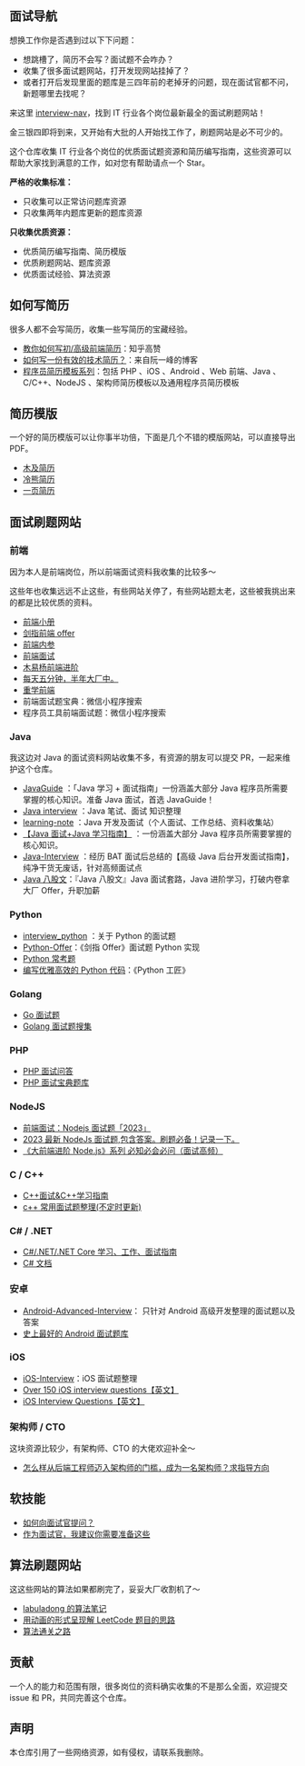 ## 面试导航

想换工作你是否遇到过以下下问题：

- 想跳槽了，简历不会写？面试题不会咋办？
- 收集了很多面试题网站，打开发现网站挂掉了？
- 或者打开后发现里面的题库是三四年前的老掉牙的问题，现在面试官都不问，新题哪里去找呢？

来这里 [interview-nav](https://github.com/AnsonZnl/interview-nav)，找到 IT 行业各个岗位最新最全的面试刷题网站！

金三银四即将到来，又开始有大批的人开始找工作了，刷题网站是必不可少的。

这个仓库收集 IT 行业各个岗位的优质面试题资源和简历编写指南，这些资源可以帮助大家找到满意的工作，如对您有帮助请点一个 Star。

**严格的收集标准：**

- 只收集可以正常访问题库资源
- 只收集两年内题库更新的题库资源

**只收集优质资源：**

- 优质简历编写指南、简历模版
- 优质刷题网站、题库资源
- 优质面试经验、算法资源

## 如何写简历

很多人都不会写简历，收集一些写简历的宝藏经验。

- [教你如何写初/高级前端简历](https://zhuanlan.zhihu.com/p/141170598)：知乎高赞
- [如何写一份有效的技术简历？](http://www.ruanyifeng.com/blog/2020/01/technical-resume.html)：来自阮一峰的博客
- [程序员简历模板系列](https://github.com/geekcompany/ResumeSample)：包括 PHP 、iOS 、Android 、Web 前端、Java 、C/C++、NodeJS 、架构师简历模板以及通用程序员简历模板

## 简历模版

一个好的简历模版可以让你事半功倍，下面是几个不错的模版网站，可以直接导出 PDF。

- [木及简历](https://www.mujicv.com/home/)
- [冷熊简历](http://cv.ftqq.com/)
- [一页简历](https://cv.devtool.tech/app)

## 面试刷题网站

### 前端

因为本人是前端岗位，所以前端面试资料我收集的比较多～

这些年也收集远远不止这些，有些网站关停了，有些网站题太老，这些被我挑出来的都是比较优质的资料。

- [前端小册](https://www.kancloud.cn/chenmk/web-knowledges/1149024)
- [剑指前端 offer](https://febook.hzfe.org/awesome-interview/book4/engineer-mfa)
- [前端内参](https://coffe1891.gitbook.io/frontend-hard-mode-interview/)
- [前端面试](https://lgwebdream.github.io/FE-Interview/)
- [木易杨前端进阶](https://muyiy.cn/question/)
- [每天五分钟，半年大厂中。](https://q.shanyue.tech/)
- [重学前端](https://doc.vercel.app/frontend/web/94156.html)
- 前端面试题宝典：微信小程序搜索
- 程序员工具前端面试题：微信小程序搜索

### Java

我这边对 Java 的面试资料网站收集不多，有资源的朋友可以提交 PR，一起来维护这个仓库。

- [JavaGuide](https://javaguide.cn/) ：「Java 学习 + 面试指南」一份涵盖大部分 Java 程序员所需要掌握的核心知识。准备 Java 面试，首选 JavaGuide！
- [Java interview](https://github.com/hadyang/interview) ：Java 笔试、面试 知识整理
- [learning-note](https://github.com/rbmonster/learning-note) ：Java 开发及面试（个人面试、工作总结、资料收集站）
- [【Java 面试+Java 学习指南】](https://github.com/AobingJava/JavaFamily) ：一份涵盖大部分 Java 程序员所需要掌握的核心知识。
- [Java-Interview](https://github.com/xbox1994/Java-Interview) ：经历 BAT 面试后总结的【高级 Java 后台开发面试指南】，纯净干货无废话，针对高频面试点
- [Java 八股文](https://github.com/CoderLeixiaoshuai/java-eight-part)：『Java 八股文』Java 面试套路，Java 进阶学习，打破内卷拿大厂 Offer，升职加薪

### Python

- [interview_python](https://github.com/taizilongxu/interview_python) ：关于 Python 的面试题
- [Python-Offer](https://github.com/JushuangQiao/Python-Offer)：《剑指 Offer》面试题 Python 实现
- [Python 常考题](https://github.com/yongxinz/backend-interview/tree/master/Python)
- [编写优雅高效的 Python 代码](https://github.com/piglei/one-python-craftsman)：《Python 工匠》

### Golang

- [Go 面试题](https://github.com/yongxinz/backend-interview/tree/master/Go)
- [Golang 面试题搜集](https://github.com/lifei6671/interview-go)

### PHP

- [PHP 面试问答](https://github.com/colinlet/PHP-Interview-QA)
- [PHP 面试宝典题库](https://www.kancloud.cn/daniu945/php/408802)

### NodeJS

- [前端面试：Nodejs 面试题「2023」](https://juejin.cn/post/7236325900719783995)
- [2023 最新 NodeJs 面试题,包含答案。刷题必备！记录一下。](https://juejin.cn/post/7309158181841829938)
- [《大前端进阶 Node.js》系列 必知必会必问（面试高频）](https://juejin.cn/post/6844904093475930125?searchId=202402281125248033287F6E9FA5505DDB)

### C / C++

- [C++面试&C++学习指南](https://github.com/youngyangyang04/TechCPP)
- [c++ 常用面试题整理(不定时更新)](https://www.nowcoder.com/discuss/454697528508870656)

### C# / .NET

- [C#/.NET/.NET Core 学习、工作、面试指南](https://github.com/YSGStudyHards/DotNetGuide)
- [C# 文档](https://learn.microsoft.com/zh-cn/dotnet/csharp/)

### 安卓

- [Android-Advanced-Interview](https://github.com/jinguangyue/Android-Advanced-Interview)： 只针对 Android 高级开发整理的面试题以及答案
- [史上最好的 Android 面试题库](https://github.com/ddnosh/BestReview)

### iOS

- [iOS-Interview](https://ios.nobady.cn)：iOS 面试题整理
- [Over 150 iOS interview questions【英文】](https://www.hackingwithswift.com/interview-questions)
- [iOS Interview Questions【英文】](https://www.interviewbit.com/ios-interview-questions/)

### 架构师 / CTO

这块资源比较少，有架构师、CTO 的大佬欢迎补全～

- [怎么样从后端工程师迈入架构师的门槛，成为一名架构师？求指导方向](https://www.v2ex.com/t/956362)

## 软技能

- [如何向面试官提问？](https://github.com/yongxinz/InterviewThis)
- [作为面试官，我建议你需要准备这些](https://juejin.cn/post/7262588535340744759?searchId=2024030114290064AAE889EFA99B664033#heading-1)

## 算法刷题网站

这这些网站的算法如果都刷完了，妥妥大厂收割机了～

- [labuladong 的算法笔记](https://labuladong.gitee.io/algo/)
- [用动画的形式呈现解 LeetCode 题目的思路](https://github.com/MisterBooo/LeetCodeAnimation)
- [算法通关之路](https://leetcode-solution-leetcode-pp.gitbook.io/leetcode-solution/)

## 贡献

一个人的能力和范围有限，很多岗位的资料确实收集的不是那么全面，欢迎提交 issue 和 PR，共同完善这个仓库。

## 声明

本仓库引用了一些网络资源，如有侵权，请联系我删除。
